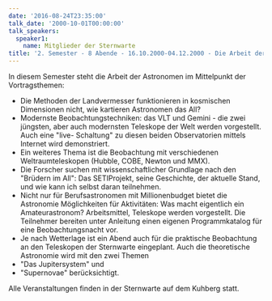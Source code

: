 ```yaml
---
date: '2016-08-24T23:35:00'
talk_date: '2000-10-01T00:00:00'
talk_speakers:
  speaker1:
    name: Mitglieder der Sternwarte
title: '2. Semester - 8 Abende - 16.10.2000-04.12.2000 - Die Arbeit der Astronomen'
---
```

In diesem Semester steht die Arbeit der Astronomen im Mittelpunkt der Vortragsthemen: 
- Die Methoden der Landvermesser funktionieren in kosmischen Dimensionen nicht, wie kartieren Astronomen das All?
- Modernste Beobachtungstechniken: das VLT und Gemini - die zwei jüngsten, aber auch modernsten Teleskope der Welt werden vorgestellt. Auch eine "live- Schaltung" zu diesen beiden Observatorien mittels Internet wird demonstriert. 
- Ein weiteres Thema ist die Beobachtung mit verschiedenen Weltraumteleskopen (Hubble, COBE, Newton und MMX).
- Die Forscher suchen mit wissenschaftlicher Grundlage nach den "Brüdern im All": Das SETIProjekt, seine Geschichte, der aktuelle Stand, und wie kann ich selbst daran teilnehmen.
- Nicht nur für Berufsastronomen mit Millionenbudget bietet die Astronomie Möglichkeiten für Aktivitäten: 
Was macht eigentlich ein Amateurastronom? Arbeitsmittel, Teleskope werden vorgestellt. Die Teilnehmer bereiten unter Anleitung einen eigenen Programmkatalog für eine Beobachtungsnacht vor. 
- Je nach Wetterlage ist ein Abend auch für die praktische Beobachtung an den Teleskopen der Sternwarte eingeplant.
Auch die theoretische Astronomie wird mit den zwei Themen
- "Das Jupitersystem" und
- "Supernovae" berücksichtigt.

Alle Veranstaltungen finden in der Sternwarte auf dem Kuhberg statt.